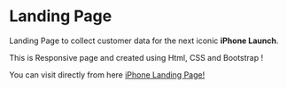 
# Landing Page
Landing Page to collect customer data for the next iconic **iPhone Launch**.

This is Responsive page and created using Html, CSS and Bootstrap !

You can visit directly from here [iPhone Landing Page!](https://ronakkela.github.io/apple/apple.html)
